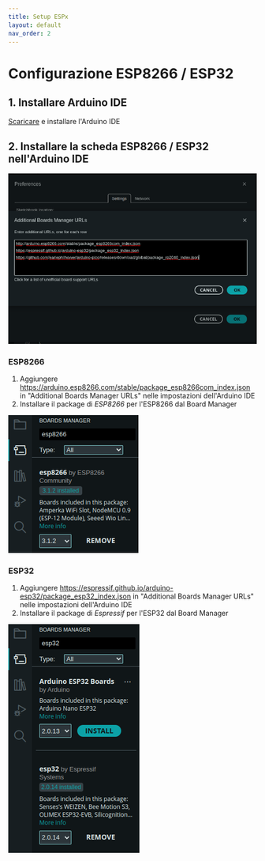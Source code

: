 ```yaml
---
title: Setup ESPx
layout: default
nav_order: 2
---
```


# Configurazione ESP8266 / ESP32

## 1. Installare Arduino IDE

[Scaricare](https://www.arduino.cc/en/software) e installare l'Arduino IDE

## 2. Installare la scheda ESP8266 / ESP32 nell'Arduino IDE

![Arduino URL](./images/arduino_url.png)

### ESP8266

1. Aggiungere https://arduino.esp8266.com/stable/package_esp8266com_index.json in "Additional Boards Manager URLs" nelle impostazioni dell'Arduino IDE
2. Installare il package di *ESP8266* per l'ESP8266 dal Board Manager

![ESP8266 Board](./images/esp8266_board.png)

### ESP32

1. Aggiungere https://espressif.github.io/arduino-esp32/package_esp32_index.json in "Additional Boards Manager URLs" nelle impostazioni dell'Arduino IDE
2. Installare il package di *Espressif* per l'ESP32 dal Board Manager

![ESP32 Board](./images/esp32_board.png)
